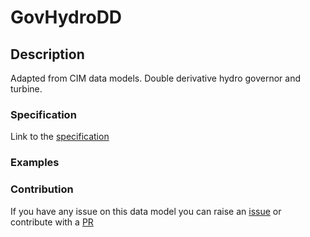 # GovHydroDD

## Description 

Adapted from CIM data models. Double derivative hydro governor and turbine.
### Specification

Link to the [specification](https://smart-data-models.github.io/dataModel.EnergyCIM/GovHydroDD/doc/spec.md)
### Examples
### Contribution

 If you have any issue on this data model you can raise an [issue](https://github.com/smart-data-models/dataModel.EnergyCIM/issues)  or contribute with a [PR](https://github.com/smart-data-models/dataModel.EnergyCIM/pulls)